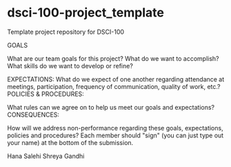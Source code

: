 # dsci-100-project_template
Template project repository for DSCI-100

GOALS

What are our team goals for this project?
What do we want to accomplish?
What skills do we want to develop or refine?

EXPECTATIONS:
What do we expect of one another regarding attendance at meetings, participation, frequency of communication, quality of work, etc.?
POLICIES & PROCEDURES:

What rules can we agree on to help us meet our goals and expectations?
CONSEQUENCES:

How will we address non-performance regarding these goals, expectations, policies and procedures?
Each member should "sign" (you can just type out your name) at the bottom of the submission.

Hana Salehi
Shreya Gandhi
